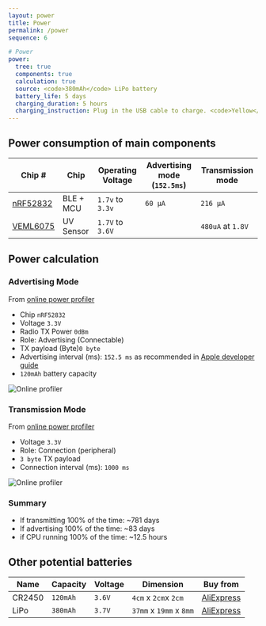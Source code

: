 ```yaml
---
layout: power
title: Power
permalink: /power
sequence: 6

# Power
power:
  tree: true
  components: true
  calculation: true
  source: <code>380mAh</code> LiPo battery
  battery_life: 5 days
  charging_duration: 5 hours
  charging_instruction: Plug in the USB cable to charge. <code>Yellow</code> LED will be on while it is charging.
---
```


<section class="section is-small">
  <div class="container">
    <h2 class="title is-1">Power consumption of main components</h2>
    <table class="table is-fullwidth">
      <thead>
        <tr>
          <th>Chip #</th>
          <th>Chip</th>
          <th>Operating Voltage</th>
          <th>Advertising mode (<code>152.5ms</code>)</th>
          <th>Transmission mode</th>
        </tr>
      </thead>
      <tbody>
        <tr>
          <td><a href="https://www.adafruit.com/product/3406">nRF52832</a></td>
          <td>BLE + MCU</td>
          <td><code>1.7v</code> to <code>3.3v</code></td>
          <td><code>60 µA</code></td>
          <td><code>216 µA</code></td>
        </tr>
        <tr>
          <td><a href="https://www.vishay.com/docs/84304/veml6075.pdf">VEML6075</a></td>
          <td>UV Sensor</td>
          <td><code>1.7V</code> to <code>3.6V</code></td>
          <td></td>
          <td><code>480uA</code> at <code>1.8V</code></td>
        </tr>
      </tbody>
    </table>
  </div>
</section>

<section class="section is-small">
  <div class="container">
    <h2 class="title is-1">Power calculation</h2>
    <h3 class="title is-3">Advertising Mode</h3>
    <p class="subtitle">From <a href="https://devzone.nordicsemi.com/nordic/power">online power profiler</a></p>
    <div class="content">
      <ul>
        <li>Chip <code>nRF52832</code></li>
        <li>Voltage <code>3.3V</code></li>
        <li>Radio TX Power <code>0dBm</code></li>
        <li>Role: Advertising (Connectable)</li>
        <li>TX payload (Byte)<code>0 byte</code></li>
        <li>Advertising interval (ms): <code>152.5 ms</code> as recommended in <a href="https://developer.apple.com/library/archive/qa/qa1931/_index.html">Apple developer guide</a></li>
        <li><code>120mAh</code> battery capacity</li>
      </ul>
      <img src="{{site.url}}/images/online-profiler-advertising.png" alt="Online profiler">
      <h3 class="title is-3">Transmission Mode</h3>
      <p class="subtitle">From <a href="https://devzone.nordicsemi.com/nordic/power">online power profiler</a></p>
      <div class="content">
        <ul>
          <li>Voltage <code>3.3V</code></li>
          <li>Role: Connection (peripheral)</li>
          <li><code>3 byte</code> TX payload</li>
          <li>Connection interval (ms): <code>1000 ms</code></li>
        </ul>
        <img src="{{site.url}}/images/online-profiler-peripheral.png" alt="Online profiler">
      </div>
      <h3 class="title is-3">Summary</h3>
      <div class="content">
        <ul>
          <li>If transmitting 100% of the time: ~781 days</li>
          <li>If advertising 100% of the time: ~83 days</li>
          <li>if CPU running 100% of the time: ~12.5 hours</li>
        </ul>
      </div>
    </div>
  </div>
</section>

<section class="section is-small">
  <div class="container">
    <h2 class="title is-1">Other potential batteries</h2>
    <table class="table is-fullwidth">
      <thead>
        <tr>
          <th>Name</th>
          <th>Capacity</th>
          <th>Voltage</th>
          <th>Dimension</th>
          <th>Buy from</th>
        </tr>
      </thead>
      <tbody>
        <tr>
          <td>CR2450</td>
          <td><code>120mAh</code></td>
          <td><code>3.6V</code></td>
          <td><code>4cm</code> x <code>2cm</code>x <code>2cm</code></td>
          <td><a href="https://www.aliexpress.com/item/Rainpro-2PCS-LOT-LIR2450-horizontal-welding-foot-battery-3-6V-rechargeable-coin-cell-battery-charging-2450/32853897751.html?spm=2114.search0104.3.8.189ed9beMuzTzf&ws_ab_test=searchweb0_0,searchweb201602_6_10065_10068_319_10059_10884_317_10887_10696_321_322_10084_453_10083_454_10103_10618_10307_537_536,searchweb201603_52,ppcSwitch_0&algo_expid=48ce131f-0f3b-433f-9bb9-f5874e08c121-1&algo_pvid=48ce131f-0f3b-433f-9bb9-f5874e08c121&transAbTest=ae803_4">AliExpress</a></td>
        </tr>
        <tr>
          <td>LiPo</td>
          <td><code>380mAh</code></td>
          <td><code>3.7V</code></td>
          <td><code>37mm</code> x <code>19mm</code> x <code>8mm</code></td>
          <td><a href="https://www.aliexpress.com/item/Limskey-3-7V-380mAh-25C-Lipo-Battery-for-For-Hubsan-X4-H107-H107L-H107D-JD385-JD388/32846516934.html?spm=2114.search0103.3.69.12983204ovX5ra&ws_ab_test=searchweb0_0,searchweb201602_6_10065_10068_319_10059_10884_317_10887_10696_321_322_10084_453_10083_454_10103_10618_10307_537_536,searchweb201603_52,ppcSwitch_0&algo_expid=067ab389-d2ff-4f23-98e8-7aef2b13aeef-9&algo_pvid=067ab389-d2ff-4f23-98e8-7aef2b13aeef&transAbTest=ae803_4">AliExpress</a></td>
        </tr>
      </tbody>
    </table>
  </div>
</section>
